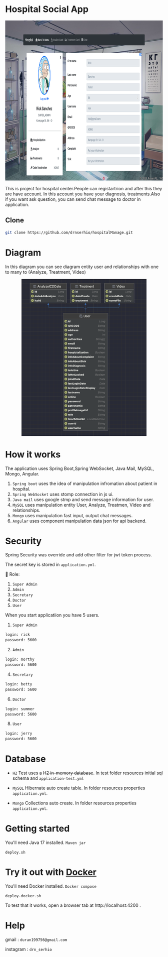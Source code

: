 # Hospital Social App
<p  align="center" >
  <img width="900" height="510" src="img-readme/profile.png">
</p>



This is project for hospital center.People can registartrion and after this they are have account. In this account you have your diagnosis, treatments.Also if you want ask question, you can send chat message to doctor in application.


Clone
--------

```sh
git clone https://github.com/drnserhio/hospitalManage.git
```

# Diagram

In this diagram you can see diagram entity user and relationships with one to many to (Analyze, Treatment, Video)

<p align="center">
  <img width="400" height="500" src="img-readme/diagram.png">
</p>

# How it works

The application uses Spring Boot,Spring WebSocket, Java Mail, MySQL, Mongo, Angular.

1. `Spring boot` uses the idea of manipulation infromation about patient in hospital.
2. `Spring WebSocket` uses stomp connection in js ui.
3. `Java mail` uses google stmp and send message information for user.
4. `MySQL` uses manipulation entity User, Analyze, Treatmen, Video and relationships.
5. `Mongo` uses manipulation fast input, output chat messages.
6. `Angular` uses component manipulation data json for api backend.

# Security

Spring Security was override and add other filter for jwt token process.

The secret key is stored in `application.yml`.

🔑 Role: 
1. `Super Admin`
2. `Admin`
3. `Secretary`
4. `Doctor`
5. `User` 

When you start applicatiion you have 5 users.

1. `Super Admin`
```sh
login: rick 
password: 5600
```
2. `Admin`
```sh
login: morthy
password: 5600
```
4. `Secretary`
```sh
login: betty 
password: 5600
```
6. `Doctor`
```sh
login: summer 
password: 5600
```
8. `User`
```sh
login: jerry 
password: 5600
```


# Database

- `H2`
Test uses a ~~H2 in-memory database~~. In test folder resources initial sql schema and `application-test.yml`

- `MySQL`
 Hibernate auto create table. In folder resources properties `application.yml`.

- `Mongo`
 Collections auto create. In folder resources properties `application.yml`.



# Getting started 

You'll need Java 17 installed. `Maven jar`

    deploy.sh

# Try it out with [Docker](https://www.docker.com/)

You'll need Docker installed. `Docker compose`
	
    deploy-docker.sh
    
To test that it works, open a browser tab at http://localhost:4200 .      

# Help

gmail : `duran199756@gmail.com`

instagram : `drn_serhio`
